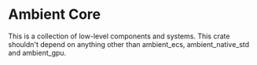 # Ambient Core

This is a collection of low-level components and systems. This crate shouldn't depend on anything other than ambient_ecs, ambient_native_std and ambient_gpu.
